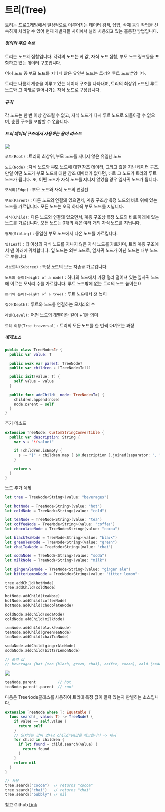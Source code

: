 # 트리(Tree)
트리는 프로그래밍에서 일상적으로 이루어지는 데이터 검색, 삽입, 삭제 등의 작업을 신속하게 처리할 수 있어 현재 개발자들 사이에서 널리 사용되고 있는 훌룡한 방법입니다.

##### 정의와 주요 속성
트리는 노드의 집합입니다. 각각의 노드는 키 값, 자식 노드 집합, 부모 노드 링크등을 포함하고 있는 데이터 구조입니다.

여러 노드 중 부모 노드를 지니지 않은 유일한 노드는 트리의 루트 노드뿐입니다.

트리는 나름의 계층을 이루고 있는 데이터 구조를 나타내며, 트리의 최상위 노드인 루트 노드와 그 아래로 뻗어나가는 자식 노드로 구성됩니다.

##### 규칙
각 노드는 한 번 이상 참조될 수 없고, 자식 노드가 다시 루트 노드로 되돌아갈 수 없으며, 순환 구조를 포함할 수 없습니다.


##### 트리 데이터 구조에서 사용하는 용어 리스트

![](https://user-images.githubusercontent.com/33976758/37328695-75703cc6-26de-11e8-9523-c44b70b3ff4e.png)

`루트(Root)` : 트리의 최상위, 부모 노드를 지니지 않은 유일한 노드

`노드(Node)` : 자식 노드와 부모 노드에 대한 참조 데이터, 그리고 값을 지닌 데이터 구조. 만일 어떤 노드가 부모 노드에 대한 참조 데이터가 없다면, 바로 그 노드가 트리의 루트 노드가 됩니다. 또, 어떤 노드가 자식 노드를 지니지 않았을 경우 잎사귀 노드가 됩니다.

`모서리(Edge)` : 부모 노드와 자식 노드의 연결선

`부모(Parent)` : 다른 노드와 연결돼 있으면서, 계층 구조상 특정 노드의 바로 위에 있는 노드를 가르킵니다. 모든 노드는 오직 하나의 부모 노드를 지닙니다.

`자식(Child)` : 다른 노드와 연결돼 있으면서, 계층 구조상 특정 노드의 바로 아래에 있는 노드를 가르킵니다. 모든 노드는 0개의 혹은 여러 개의 자식 노드를 지닙니다.

`형제(Sibling)` : 동일한 부모 노드에서 나온 노드를 가르킵니다.

`잎(Leaf)` : 더 이상의 자식 노드를 지니지 않은 자식 노드를 가르키며, 트리 계층 구조에서 맨 아래에 위치합니다. 잎 노드는 외부 노드로, 잎사귀 노드가 아닌 노드는 내부 노드로 부릅니다.

`서브트리(Subtree)` : 특정 노드의 모든 자손을 가르킵니다.

`노드의 높이(Height of a node)` : 하나의 노드에서 가장 멀리 떨어져 있는 잎사귀 노드에 이르는 모서리 수를 가르킵니다. 루트 노드밖에 없는 트리의 노드 높이는 0

`트리의 높이(Height of a tree)` : 루트 노드에서 잰 높이

`깊이(Depth)` : 루트와 노드를 연결하는 모서리의 수

`레벨(Level)` : 어떤 노드의 레벨이란 깊이 + 1을 의미

`트리 여정(Tree traversal)` :  트리의 모든 노드를 한 번씩 다녀오는 과정

##### 예제소스
```Swift
public class TreeNode<T> {
  public var value: T

  public weak var parent: TreeNode?
  public var children = [TreeNode<T>]()

  public init(value: T) {
    self.value = value
  }

  public func addChild(_ node: TreeNode<T>) {
    children.append(node)
    node.parent = self
  }
}
```
추가 메소드
```Swift
extension TreeNode: CustomStringConvertible {
  public var description: String {
    var s = "\(value)"

    if !children.isEmpty {
      s += "{" + children.map { $0.description }.joined(separator: ", ") + "}"
    }

    return s
  }
}
```

노드 추가 예제
```Swift
let tree = TreeNode<String>(value: "beverages")

let hotNode = TreeNode<String>(value: "hot")
let coldNode = TreeNode<String>(value: "cold")

let teaNode = TreeNode<String>(value: "tea")
let coffeeNode = TreeNode<String>(value: "coffee")
let chocolateNode = TreeNode<String>(value: "cocoa")

let blackTeaNode = TreeNode<String>(value: "black")
let greenTeaNode = TreeNode<String>(value: "green")
let chaiTeaNode = TreeNode<String>(value: "chai")

let sodaNode = TreeNode<String>(value: "soda")
let milkNode = TreeNode<String>(value: "milk")

let gingerAleNode = TreeNode<String>(value: "ginger ale")
let bitterLemonNode = TreeNode<String>(value: "bitter lemon")

tree.addChild(hotNode)
tree.addChild(coldNode)

hotNode.addChild(teaNode)
hotNode.addChild(coffeeNode)
hotNode.addChild(chocolateNode)

coldNode.addChild(sodaNode)
coldNode.addChild(milkNode)

teaNode.addChild(blackTeaNode)
teaNode.addChild(greenTeaNode)
teaNode.addChild(chaiTeaNode)

sodaNode.addChild(gingerAleNode)
sodaNode.addChild(bitterLemonNode)

// 출력 값
// beverages {hot {tea {black, green, chai}, coffee, cocoa}, cold {soda {ginger ale, bitter lemon}, milk}}
```

![](https://user-images.githubusercontent.com/33976758/37328797-c8bdcb5a-26de-11e8-9147-cc2d63a596ee.png)

```Swift
teaNode.parent          // hot
teaNode.parent!.parent  // root
```

다음은 TreeNode클래스를 사용하여 트리에 특정 값이 들어 있는지 판별하는 소스입니다.
```Swift
extension TreeNode where T: Equatable {
  func search(_ value: T) -> TreeNode? {
    if value == self.value {
      return self
    }
    // 일치하는 값이 없다면 children값을 체크합니다 -> 재귀
    for child in children {
      if let found = child.search(value) {
        return found
      }
    }
    return nil
  }
}

// 사용
tree.search("cocoa")  // returns "cocoa"
tree.search("chai")   // returns "chai"
tree.search("bubbly") // nil
```
참고 Github [Link](https://github.com/raywenderlich/swift-algorithm-club)
